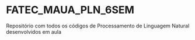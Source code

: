 # FATEC_MAUA_PLN_6SEM
Repositório com todos os códigos de Processamento de Linguagem Natural desenvolvidos em aula
